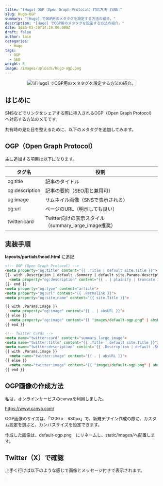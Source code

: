 ```yaml
---
title: "[Hugo] OGP（Open Graph Protocol）対応方法 [SNS]"
slug: Hugo-OGP
summary: "[Hugo] でOGP用のメタタグを設定する方法の紹介。"
description: "[Hugo] でOGP用のメタタグを設定する方法の紹介。"
date: 2025-05-30T14:19:00.000Z
draft: false
author: lain
categories:
  - Hugo
tags:
  - OGP
  - SEO
weight: 8
image: /images/uploads/hugo-ogp.png
---
```

<center>
<img src="/images/uploads/Hugo-OGP.png" alt="\\[Hugo] でOGP用のメタタグを設定する方法の紹介。"  loading="lazy" decoding="async" style="max-width:80%; height:auto; border:1px solid #ccc; border-radius:6px; " />
</center>

## はじめに

SNSなどでリンクをシェアする際に挿入されるOGP（Open Graph Protocol）へ対応する方法のメモです。

共有時の見た目を整えるために、以下のメタタグを追加してみます。

## OGP（Open Graph Protocol）

主に追加する項目は以下になります。

| タグ名            | 役割                                      |
| -------------- | --------------------------------------- |
| og:title       | 記事のタイトル                                 |
| og:description | 記事の要約（SEO用と兼用可）                         |
| og:image       | サムネイル画像（SNSで表示される）                      |
| og:url         | ページのURL（明示しても良い）                        |
| twitter:card   | Twitter向けの表示スタイル（summary_large_image推奨） |

## 実装手順

 **layouts/partials/head.html** に追記

```html
<!-- OGP (Open Graph Protocol) -->
<meta property="og:title" content="{{ .Title | default site.Title }}">
{{- with .Description | default .Summary | default site.Params.description -}}
  <meta property="og:description" content="{{ . | plainify | truncate 130 }}">
{{- end }}
<meta property="og:type" content="article">
<meta property="og:url" content="{{ .Permalink }}">
<meta property="og:site_name" content="{{ site.Title }}">

{{ with .Params.image }}
  <meta property="og:image" content="{{ . | absURL }}">
{{ else }}
  <meta property="og:image" content="{{ "images/default-ogp.png" | absURL }}">
{{ end }}

<!-- Twitter Cards -->
<meta name="twitter:card" content="summary_large_image">
<meta name="twitter:title" content="{{ .Title | default site.Title }}">
<meta name="twitter:description" content="{{ .Description | default .Summary | default site.Params.description | plainify | truncate 130 }}">
{{ with .Params.image }}
  <meta name="twitter:image" content="{{ . | absURL }}">
{{ else }}
  <meta name="twitter:image" content="{{ "images/default-ogp.png" | absURL }}">
{{ end }}
```

## OGP画像の作成方法

私は、オンラインサービスのcanvaを利用しました。

<https://www.canva.com/>

OGP画像のサイズは、「1200 x　630px」で、新規デザイン作成の際に、カスタム設定を選ぶと、カンバスサイズを設定できます。

作成した画像は、default-ogp.png　にリネームし、static/images/へ配置します。

## Twitter（X）で確認

上手く行けば以下のような感じで画像とメッセージ付きで表示されます。



<a href="/images/uploads/hugo-ogp-twitter.jpg" target="_blank">
<img src="/images/uploads/hugo-ogp-twitter.jpg" alt=""  loading="lazy" decoding="async" style="max-width:80%; height:auto; border:1px solid #ccc; border-radius:6px; box-shadow: 5px 5px 10px #666" />
</a>

